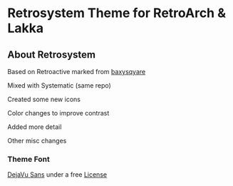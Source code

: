 Retrosystem Theme for RetroArch & Lakka
====================

About Retrosystem
-----------------

 Based on Retroactive marked from [baxysqyare](https://github.com/baxysquare/baxy-retroarch-themes) 
 
 Mixed with Systematic (same repo)
 
 Created some new icons
 
 Color changes to improve contrast
 
 Added more detail
 
 Other misc changes

	
### Theme Font
 
 [DejaVu Sans](https://dejavu-fonts.github.io/) under a free [License](https://dejavu-fonts.github.io/License.html)
 